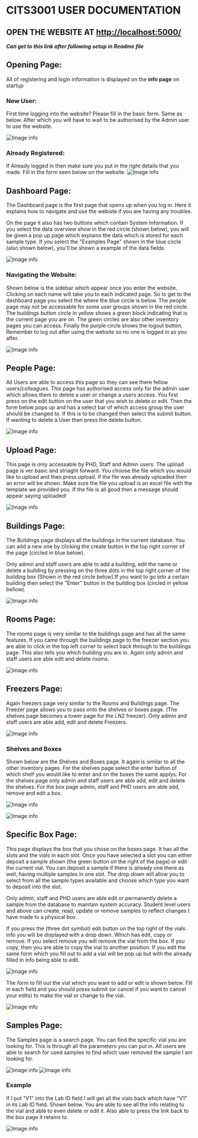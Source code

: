 # CITS3001 USER DOCUMENTATION

## OPEN THE WEBSITE AT [http://localhost:5000/](http://localhost:5000/)
***Can get to this link after following setup in Readme file***


## Opening Page:
All of registering and login information is displayed on the **info page** on startup

### New User: 
First time logging into the website? Please fill in the basic form. Same as below. 
After which you will have to wait to be authorised by the Admin user to use the website.

![Image info](register_page.png)

### Already Registered: 
If Already logged in then make sure you put in the right details that you made. Fill in the form seen below on the website.
![Image info](login.png)

## Dashboard Page:
The Dashboard page is the first page that opens up when you log in. Here it explains how to navigate and use the webiste if you are having any troubles.

On the page it also has two buttons which contain System Information. If you select the data overview show in the red circle (shown below), you will be given a pop up page which explains the data which is stored for each sample type. If you select the "Examples Page" shown in the blue circle (also shown below), you'll be shown a example of the data fields. 

![Image info](DashBoard.png)

### Navigating the Website: 
Shown below is the sidebar which appear once you enter the website. Clicking on each name will take you to each indicated page. So to get to the dashboard page you select the where the blue circle is below. The people page may not be accessable for some user groups shown in the red circle. The buildings button circle in  yellow shows a green block indicating that is the current page you are on. The green circles are also other inventory pages you can access. 
Finally the purple circle shows the logout button. Remember to log out after using the website so no one is logged in as you after. 

![Image info](SideBar.png)

## People Page:
All Users are able to access this page so they can see there fellow users/colleagues. 
This page has authorised access only for the admin user which allows them to delete a user or change a users access. You first press on the edit button on the user that you wish to delete or edit. Then the form below pops up and has a select bar of which access group the user should be changed to. If this is to be changed then select the submit button. If wanting to delete a User then press the delete button. 

![Image info](People.png)

## Upload Page:
This page is only accessable by PHD, Staff and Admin users. The upload page is ver basic and striaght forward. You choose the file which you would like to upload and then press upload. If the file was already uploaded then an error will be shown. Make sure the file you upload is an excel file with the template we provided you. If the file is all good then a message should appear saying uploaded!

![Image info](upload.png)

## Buildings Page:
The Buildings page displays all the buildings in the current database. You can add a new one by clicking the create button in the top right corner of the page (circled in blue below). 

Only admin and staff users are able to add a building, edit the name or delete a building by pressing on the three dots in the top right corner of the building box (Shown in the red circle below).If you want to go into a certain building then select the "Enter" button in the building box (circled in yellow bellow).

![Image info](Building.png)


## Rooms Page:

The rooms page is very similar to the buildings page and has all the same features. If you came through the buildings page to the freezer section you are able to click in the top left corner to select back through to the buildings page. This also tells you which building you are in. Again only admin and staff users are able edit and delete rooms.

![Image info](Rooms.png)


## Freezers Page:
Again freezers page very similar to the Rooms and Buildings page. The Freezer page allows you to pass onto the shelves or boxes page. (The shelves page becomes a tower page for the LN2 freezer). Only admin and staff users are able add, edit and delete Freezers. 

![Image info](Freezers.png)


### Shelves and Boxes
Shown below are the Shelves and Boxes page. It again is similar to all the other inventory pages. For the shelves page select the enter button of which shelf you would like to enter and on the boxes the same applys.
For the shelves page only admin and staff users are able add, edit and delete the shelves. For the box page admin, staff and PHD users are able add, remove and edit a box. 

![Image info](Shelves.png) 

![Image info](Boxes.png)


## Specific Box Page:
This page displays the box that you chose on the boxes page. It has all the slots and the vials in each slot. Once you have selected a slot you can either deposit a sample shown (the green button on the right of the page) or edit the current vial. You can deposit a sample if there is already one there as well, having multiple samples in one slot. The drop down will allow you to select from all the sample types available and choose which type you want to deposit into the slot. 

Only admin, staff and PHD users are able edit or permanently delete a sample from the database to maintain system accuracy. Student level users and above can create, read, update or remove samples to reflect changes I have made to a physical box.

If you press the (three dot symbol) edit button on the top right of the vials info you will be displayed with a drop down. Which has edit, copy or remove. If you select remove you will remove the vial from the box. If you copy, then you are able to copy the vial to another position. If you edit the same form which you fill out to add a vial will be pop up but with the already filled in info being able to edit.  

![Image info](Box.png) 

The form to fill out the vial which you want to add or edit is shown below. Fill in each field and you should press submit (or cancel if you want to cancel your edits) to make the vial or change to the vial.

![Image info](edit_vial.png)


## Samples Page:
The Samples page is a search page. You can find the specific vial you are looking for. This is through all the parameters you can put in. All users are able to search for used samples to find which user removed the sample I am looking for.

![Image info](Search1.png) ![Image info](Search2.png)

### Example
If I put "V1" into the Lab ID field I will get all the vials back which have "V1" in its Lab ID field. Shown below. You are able to see all the info relating to the vial and able to even delete or edit it. Also able to press the link back to the box page it retains to. 

![Image info](search.png)